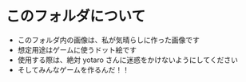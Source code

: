 # このフォルダについて

- このフォルダ内の画像は、私が気晴らしに作った画像です
- 想定用途はゲームに使うドット絵です
- 使用する際は、絶対 yotaro さんに迷惑をかけないようにしてください
- そしてみんなゲームを作るんだ！！